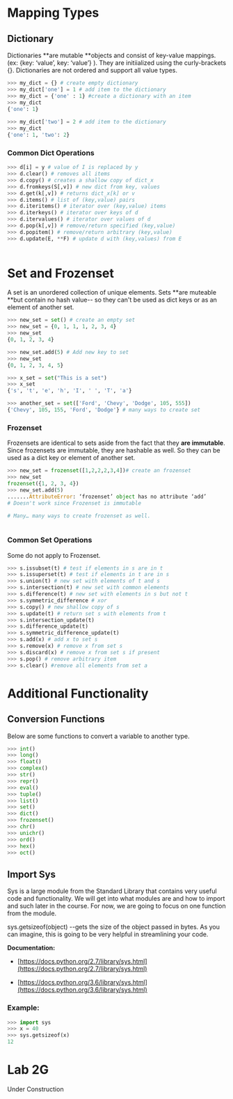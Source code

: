 # Mapping Types

## Dictionary

Dictionaries **are mutable **objects and consist of key-value mappings. \(ex: {key: ‘value’, key: ‘value’}  \). They are initiialized using the curly-brackets {}. Dictionaries are not ordered and support all value types.

```py
>>> my_dict = {} # create empty dictionary​
>>> my_dict['one'] = 1 # add item to the dictionary​
>>> my_dict = {'one' : 1} #create a dictionary with an item​
>>> my_dict​
{'one': 1}​
​
>>> my_dict['two'] = 2 # add item to the dictionary​
>>> my_dict​
{'one': 1, 'two': 2}​
```

### Common Dict Operations

```py
>>> d[i] = y # value of I is replaced by y​
>>> d.clear() # removes all items​
>>> d.copy() # creates a shallow copy of dict_x​
>>> d.fromkeys(S[,v]) # new dict from key, values​
>>> d.get(k[,v]) # returns dict_x[k] or v​
>>> d.items() # list of (key,value) pairs​
>>> d.iteritems() # iterator over (key,value) items​
>>> d.iterkeys() # iterator over keys of d​
>>> d.itervalues() # iterator over values of d​
>>> d.pop(k[,v]) # remove/return specified (key,value)​
>>> d.popitem() # remove/return arbitrary (key,value)​
>>> d.update(E, **F) # update d with (key,values) from E​
​
```

# Set and Frozenset

A set is an unordered collection of unique elements. Sets **are muteable **but contain no hash value-- so they can't be used as dict keys or as an element of another set.

```py
>>> new_set = set() # create an empty set​
>>> new_set = {0, 1, 1, 1, 2, 3, 4} ​
>>> new_set​
{0, 1, 2, 3, 4}​

>>> new_set.add(5) # Add new key to set​
>>> new_set​
{0, 1, 2, 3, 4, 5}​

>>> x_set = set("This is a set")​
>>> x_set​
{'s', 't', 'e', 'h', 'I', ' ', 'T', 'a'}​

>>> another_set = set(['Ford', 'Chevy', 'Dodge', 105, 555])​
{'Chevy', 105, 155, 'Ford', 'Dodge'} # many ways to create set​
```

### Frozenset

Frozensets are identical to sets aside from the fact that they **are immutable**. Since frozensets are immutable, they are hashable as well. So they can be used as a dict key or element of another set.

```py
>>> new_set = frozenset([1,2,2,2,3,4])# create an frozenset​
>>> new_set​
frozenset({1, 2, 3, 4})​
>>> new_set.add(5)​
.......AttributeError: ‘frozenset’ object has no attribute ‘add’​
# Doesn't work since Frozenset is immutable

# Many… many ways to create frozenset as well. ​
​
```

### Common Set Operations

Some do not apply to Frozenset.

```py
>>> s.issubset(t) # test if elements in s are in t​
>>> s.issuperset(t) # test if elements in t are in s​
>>> s.union(t) # new set with elements of t and s​
>>> s.intersection(t) # new set with common elements​
>>> s.difference(t) # new set with elements in s but not t​
>>> s.symmetric_difference # xor​
>>> s.copy() # new shallow copy of s​
>>> s.update(t) # return set s with elements from t​
>>> s.intersection_update(t)​
>>> s.difference_update(t)​
>>> s.symmetric_difference_update(t)​
>>> s.add(x) # add x to set s​
>>> s.remove(x) # remove x from set s​
>>> s.discard(x) # remove x from set s if present​
>>> s.pop() # remove arbitrary item​
>>> s.clear() #remove all elements from set a​
```

# Additional Functionality

## Conversion Functions

Below are some functions to convert a variable to another type.

```py
>>> int()​
>>> long()​
>>> float()​
>>> complex()​
>>> str()​
>>> repr()​
>>> eval()​
>>> tuple()​
>>> list()​
>>> set()​
>>> dict()​
>>> frozenset()​
>>> chr()​
>>> unichr()​
>>> ord()​
>>> hex()​
>>> oct()​
```

## Import Sys

Sys is a large module from the Standard Library that contains very useful code and functionality. We will get into what modules are and how to import and such later in the course. For now, we are going to focus on one function from the module.

sys.getsizeof\(object\)  --gets the size of the object passed in bytes. As you can imagine, this is going to be very helpful in streamlining your code.

**Documentation:**

* [https://docs.python.org/2.7/library/sys.html](https://docs.python.org/2.7/library/sys.html)​

* [https://docs.python.org/3.6/library/sys.html](https://docs.python.org/3.6/library/sys.html)

### Example:

```py
>>> import sys​
>>> x = 40​
>>> sys.getsizeof(x)​
12​
```





# Lab 2G

Under Construction




